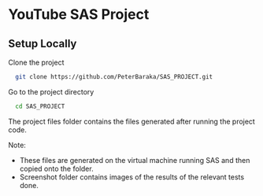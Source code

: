 # YouTube SAS Project

## Setup Locally

Clone the project

```bash
  git clone https://github.com/PeterBaraka/SAS_PROJECT.git
```

Go to the project directory

```bash
  cd SAS_PROJECT
```

The project files folder contains the files generated after running the project code.

Note: 
* These files are generated on the virtual machine running SAS and then copied onto the folder.
* Screenshot folder contains images of the results of the relevant tests done.